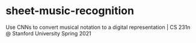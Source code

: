# sheet-music-recognition

Use CNNs to convert musical notation to a digital representation | CS 231n @ Stanford University Spring 2021
